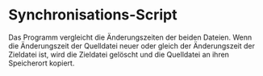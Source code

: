 # Synchronisations-Script
Das Programm vergleicht die Änderungszeiten der beiden Dateien.
Wenn die Änderungszeit der Quelldatei neuer oder gleich der Änderungszeit der Zieldatei ist,
wird die Zieldatei gelöscht und die Quelldatei an ihren Speicherort kopiert.
